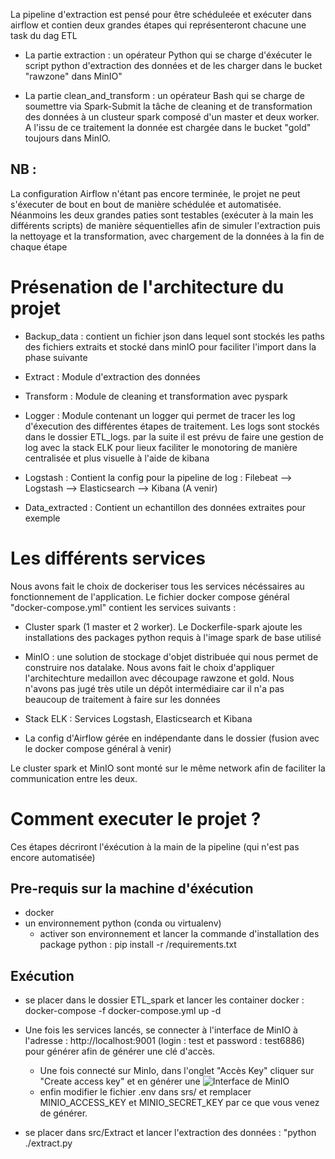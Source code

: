 
La pipeline d'extraction est pensé pour être schéduleée et exécuter dans airflow et contien deux grandes étapes qui représenteront chacune une task du dag ETL
 - La partie extraction : un opérateur Python qui se charge d'éxécuter le script python d'extraction des données et de les charger dans le bucket "rawzone" dans MinIO"

 - La partie clean_and_transform : un opérateur Bash qui se charge de soumettre via Spark-Submit la tâche de cleaning et de transformation des données à un clusteur spark composé d'un master et deux worker. A l'issu de ce traitement la donnée est chargée dans le bucket "gold" toujours dans MinIO.

## NB : 
La configuration Airflow n'étant pas encore terminée, le projet ne peut s'éxecuter de bout en bout de manière schédulée et automatisée. Néanmoins les deux grandes paties sont testables (exécuter à la main les différents scripts) de manière séquentielles afin de simuler l'extraction puis la nettoyage et la transformation, avec chargement de la données à la fin de chaque étape

# Présenation de l'architecture du projet
 - Backup_data : contient un fichier json dans lequel sont stockés les paths des fichiers extraits et stocké dans minIO pour faciliter l'import dans la phase suivante

 - Extract : Module d'extraction des données

 - Transform : Module de cleaning et transformation avec pyspark

 - Logger : Module contenant un logger qui permet de tracer les log d'éxecution des différentes étapes de traitement. Les logs sont stockés dans le dossier ETL_logs. par la suite il est prévu de faire une gestion de log avec la stack ELK pour lieux faciliter le monotoring de manière centralisée et plus visuelle à l'aide de kibana

 - Logstash : Contient la config pour la pipeline de log : Filebeat --> Logstash --> Elasticsearch --> Kibana (A venir)

 - Data_extracted : Contient un echantillon des données extraites pour exemple 

# Les différents services 
Nous avons fait le choix de dockeriser tous les services nécéssaires au fonctionnement de l'application. Le fichier docker compose général "docker-compose.yml" contient les services suivants : 

 - Cluster spark (1 master et 2 worker). Le Dockerfile-spark ajoute les installations  des packages python requis à l'image spark de base utilisé

 - MinIO : une solution de stockage d'objet distribuée qui nous permet de construire nos datalake. Nous avons fait le choix d'appliquer l'architechture medaillon avec découpage rawzone et gold. Nous n'avons pas jugé très utile un dépôt intermédiaire car il n'a pas beaucoup de traitement à faire sur les données

 - Stack ELK : Services Logstash, Elasticsearch et Kibana

 - La config d'Airflow gérée en indépendante dans le dossier (fusion avec le docker compose général à venir)

 Le cluster spark et MinIO sont monté sur le même network afin de faciliter la communication entre les deux.

 # Comment executer le projet ?
 Ces étapes décriront l'éxécution à la main de la pipeline (qui n'est pas encore automatisée)

 ## Pre-requis sur la machine d'éxécution
  - docker
  - un environnement python (conda ou virtualenv)
    - activer son environnement et lancer la commande d'installation des package python : pip install -r /requirements.txt
## Exécution 
 - se placer dans le dossier ETL_spark et lancer les container docker : docker-compose -f docker-compose.yml up -d

 - Une fois les services lancés, se connecter à l'interface de MinIO à l'adresse : http://localhost:9001 (login : test et password : test6886) pour générer afin de générer une clé d'accès. 
   - Une fois connecté sur MinIo, dans l'onglet "Accès Key" cliquer sur "Create access key" et en générer une
   ![Interface de MinIO]("./iamges/airflow.PNG")
   - enfin modifier le fichier .env dans srs/ et remplacer MINIO_ACCESS_KEY et MINIO_SECRET_KEY par ce que vous venez de générer.

 - se placer dans src/Extract et lancer l'extraction des données : "python ./extract.py

  

